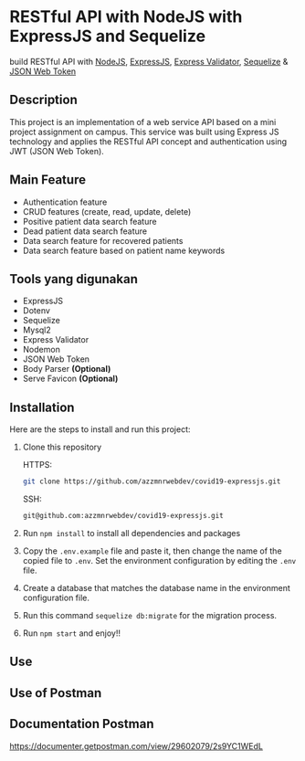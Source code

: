 # RESTful API with NodeJS with ExpressJS and Sequelize

build RESTful API with [NodeJS](https://nodejs.org), [ExpressJS](https://expressjs.com/), [Express Validator](https://express-validator.github.io/docs/), [Sequelize](https://sequelize.org/) & [JSON Web Token](https://jwt.io/)

## Description

This project is an implementation of a web service API based on a mini project assignment on campus. This service was built using Express JS technology and applies the RESTful API concept and authentication using JWT (JSON Web Token).

## Main Feature

- Authentication feature
- CRUD features (create, read, update, delete)
- Positive patient data search feature
- Dead patient data search feature
- Data search feature for recovered patients
- Data search feature based on patient name keywords

## Tools yang digunakan

- ExpressJS
- Dotenv
- Sequelize
- Mysql2
- Express Validator
- Nodemon
- JSON Web Token
- Body Parser **(Optional)**
- Serve Favicon **(Optional)**

## Installation

Here are the steps to install and run this project:

1. Clone this repository

   HTTPS:
    ```bash
   git clone https://github.com/azzmnrwebdev/covid19-expressjs.git
   ```

   SSH:
    ```bash
   git@github.com:azzmnrwebdev/covid19-expressjs.git
   ```
2. Run `npm install` to install all dependencies and packages
3. Copy the `.env.example` file and paste it, then change the name of the copied file to `.env`. Set the environment configuration by editing the `.env` file.
4. Create a database that matches the database name in the environment configuration file.
5. Run this command `sequelize db:migrate` for the migration process.
6. Run `npm start` and enjoy!!

## Use

## Use of Postman

## Documentation Postman

https://documenter.getpostman.com/view/29602079/2s9YC1WEdL
